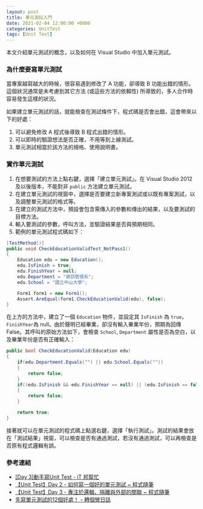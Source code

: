 ```yaml
---
layout: post
title: 單元測試入門
date: 2021-02-04 12:00:00 +0800
categories: UnitTest
tags: [Unit Test]
--- 
```


本文介紹單元測試的概念，以及如何在 Visual Studio 中加入單元測試。

### 為什麼要寫單元測試

當專案越寫越大的時候，很容易遇到修改了 A 功能，卻導致 B 功能出錯的情形。這個狀況通常是未考慮到其它方法 (或這些方法的依賴性) 所導致的，多人合作時容易發生這樣的狀況。

如果建立單元測試的話，就能檢查在測試條件下，程式碼是否會出錯，這會帶來以下的好處：

1. 可以避免修改 A 程式後導致 B 程式出錯的情形。
2. 可以即時的驗證想法是否正確，不用等到上線測試。
3. 單元測試相當於該方法的規格、使用說明書。

### 實作單元測試

1. 在想要測試的方法上點右鍵，選擇「建立單元測試」。在 Visual Studio 2012 及以後版本，不能對非 `public` 方法建立單元測試。
2. 在建立單元測試的視窗中，選擇是否要建立新專案測試或以既有專案測試，以及調整單元測試的格式等。
3. 在建立的測試方法中，預設會包含需傳入的參數和傳出的結果，以及要測試的目標方法。
4. 輸入要測試的參數，呼叫方法，並驗證結果是否與預期相同。
5. 範例的單元測試程式碼如下：

``` csharp
[TestMethod()]
public void CheckEducationValidTest_NotPass1()
{
    Education edu = new Education();
    edu.IsFinish = true;
    edu.FinishYear = null;
    edu.Department = "資訊管理系";
    edu.School = "國立中山大學";

    Form1 form1 = new Form1();
    Assert.AreEqual(form1.CheckEducationValid(edu), false);
}
```

在上方的方法中，建立了一個 `Education` 物件，並設定其 `IsFinish` 為 `true`，`FinishYear`為 null。由於聲明已經畢業，卻沒有輸入畢業年份，預期為回傳 False。其呼叫的原始方法如下，會檢查 `School`, `Department` 屬性是否為空白，以及畢業年份是否有正確輸入：

``` csharp
public bool CheckEducationValid(Education edu)
{
    if(edu.Department.Equals("") || edu.School.Equals(""))
    {
        return false;
    }
    if((edu.IsFinish && edu.FinishYear == null) || (edu.IsFinish == false && edu.FinishYear != null))
    {
        return false;
    }

    return true;
}
```

接著就可以在單元測試的程式碼上點選右鍵，選擇「執行測試」。測試的結果會放在「測試結果」視窗，可以檢查是否有通過測試，若沒有通過測試，可以再檢查是否原有程式邏輯有誤。

### 參考連結

- [[Day 3]動手寫Unit Test - iT 邦幫忙](https://ithelp.ithome.com.tw/articles/10102643)
- [【Unit Test】Day 2 - 如何寫一個好的單元測試 ~ 程式隨筆](https://toyo0103.blogspot.com/2017/04/unit-testday-2.html)
- [【Unit Test】Day 3 - 專注於邏輯，隔離與外部的關聯 ~ 程式隨筆](https://toyo0103.blogspot.com/2017/04/unit-testday-3.html)
- [先寫單元測試的12個好處！ - 轉個彎日誌](https://blog.turn.tw/?p=2821)
